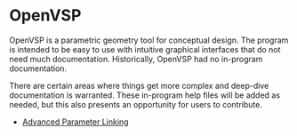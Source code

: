 # OpenVSP

OpenVSP is a parametric geometry tool for conceptual design.  The program is intended
to be easy to use with intuitive graphical interfaces that do not need much documentation.
Historically, OpenVSP had no in-program documentation.

There are certain areas where things get more complex and deep-dive documentation is
warranted.  These in-program help files will be added as needed, but this also presents an
opportunity for users to contribute.

 - [Advanced Parameter Linking](AdvLink.md)

